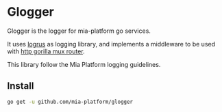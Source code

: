 # Glogger

Glogger is the logger for mia-platform go services.

It uses [logrus](https://github.com/sirupsen/logrus) as logging library,
and implements a middleware to be used with [http gorilla mux router](https://github.com/gorilla/mux).

This library follow the Mia Platform logging guidelines.

## Install

```sh
go get -u github.com/mia-platform/glogger
```
